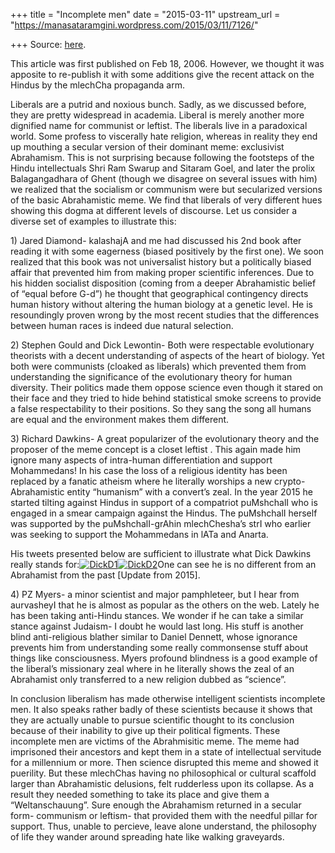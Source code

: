 +++
title = "Incomplete men"
date = "2015-03-11"
upstream_url = "https://manasataramgini.wordpress.com/2015/03/11/7126/"

+++
Source: [here](https://manasataramgini.wordpress.com/2015/03/11/7126/).

This article was first published on Feb 18, 2006. However, we thought it
was apposite to re-publish it with some additions give the recent attack
on the Hindus by the mlechCha propaganda arm.

Liberals are a putrid and noxious bunch. Sadly, as we discussed before,
they are pretty widespread in academia. Liberal is merely another more
dignified name for communist or leftist. The liberals live in a
paradoxical world. Some profess to viscerally hate religion, whereas in
reality they end up mouthing a secular version of their dominant meme:
exclusivist Abrahamism. This is not surprising because following the
footsteps of the Hindu intellectuals Shri Ram Swarup and Sitaram Goel,
and later the prolix Balagangadhara of Ghent (though we disagree on
several issues with him) we realized that the socialism or communism
were but secularized versions of the basic Abrahamistic meme. We find
that liberals of very different hues showing this dogma at different
levels of discourse. Let us consider a diverse set of examples to
illustrate this:

1\) Jared Diamond- kalashajA and me had discussed his 2nd book after
reading it with some eagerness (biased positively by the first one). We
soon realized that this book was not universalist history but a
politically biased affair that prevented him from making proper
scientific inferences. Due to his hidden socialist disposition (coming
from a deeper Abrahamistic belief of “equal before G-d”) he thought that
geographical contingency directs human history without altering the
human biology at a genetic level. He is resoundingly proven wrong by the
most recent studies that the differences between human races is indeed
due natural selection.

2\) Stephen Gould and Dick Lewontin- Both were respectable evolutionary
theorists with a decent understanding of aspects of the heart of
biology. Yet both were communists (cloaked as liberals) which prevented
them from understanding the significance of the evolutionary theory for
human diversity. Their politics made them oppose science even though it
stared on their face and they tried to hide behind statistical smoke
screens to provide a false respectability to their positions. So they
sang the song all humans are equal and the environment makes them
different.

3\) Richard Dawkins- A great popularizer of the evolutionary theory and
the proposer of the meme concept is a closet leftist . This again made
him ignore many aspects of intra-human differentiation and support
Mohammedans! In his case the loss of a religious identity has been
replaced by a fanatic atheism where he literally worships a new
crypto-Abrahamistic entity “humanism” with a convert’s zeal. In the year
2015 he started tilting against Hindus in support of a compatriot
puMshchalI who is engaged in a smear campaign against the Hindus. The
puMshchalI herself was supported by the puMshchalI-grAhin mlechChesha’s
strI who earlier was seeking to support the Mohammedans in lATa and
Anarta.

His tweets presented below are sufficient to illustrate what Dick
Dawkins really stands
for:[![DickD1](https://manasataramgini.files.wordpress.com/2006/02/dickd1.jpg?w=407&h=231)![DickD2](https://manasataramgini.files.wordpress.com/2006/02/dickd2.jpg?w=404&h=125)](https://manasataramgini.files.wordpress.com/2006/02/dickd2.jpg)One
can see he is no different from an Abrahamist from the past \[Update
from 2015\].

4\) PZ Myers- a minor scientist and major pamphleteer, but I hear from
aurvasheyI that he is almost as popular as the others on the web. Lately
he has been taking anti-Hindu stances. We wonder if he can take a
similar stance against Judaism- I doubt he would last long. His stuff is
another blind anti-religious blather similar to Daniel Dennett, whose
ignorance prevents him from understanding some really commonsense stuff
about things like consciousness. Myers profound blindness is a good
example of the liberal’s missionary zeal where in he literally shows the
zeal of an Abrahamist only transferred to a new religion dubbed as
“science”.

In conclusion liberalism has made otherwise intelligent scientists
incomplete men. It also speaks rather badly of these scientists because
it shows that they are actually unable to pursue scientific thought to
its conclusion because of their inability to give up their political
figments. These incomplete men are victims of the Abrahmisitic meme. The
meme had imprisoned their ancestors and kept them in a state of
intellectual servitude for a millennium or more. Then science disrupted
this meme and showed it puerility. But these mlechChas having no
philosophical or cultural scaffold larger than Abrahamistic delusions,
felt rudderless upon its collapse. As a result they needed something to
take its place and give them a “Weltanschauung”. Sure enough the
Abrahamism returned in a secular form- communism or leftism- that
provided them with the needful pillar for support. Thus, unable to
percieve, leave alone understand, the philosophy of life they wander
around spreading hate like walking graveyards.

